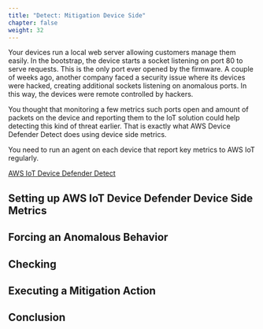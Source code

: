 ```yaml
---
title: "Detect: Mitigation Device Side"
chapter: false
weight: 32
---
```


Your devices run a local web server allowing customers manage them easily. In the bootstrap, the device starts a socket listening on port 80 to serve requests. This is the only port ever opened by the firmware. A couple of weeks ago, another company faced a security issue where its devices were hacked, creating additional sockets listening on anomalous ports. In this way, the devices were remote controlled by hackers.

You thought that monitoring a few metrics such ports open and amount of packets on the device and reporting them to the IoT solution could help detecting this kind of threat earlier. That is exactly what AWS Device Defender Detect does using device side metrics. 

You need to run an agent on each device that report key metrics to AWS IoT regularly.

[AWS IoT Device Defender Detect](https://docs.aws.amazon.com/iot/latest/developerguide/device-defender-detect.html#DetectMetricsMessages)

## Setting up AWS IoT Device Defender Device Side Metrics

## Forcing an Anomalous Behavior 

## Checking

## Executing a Mitigation Action

## Conclusion